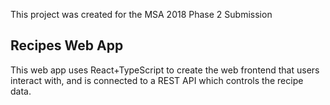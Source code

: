 This project was created for the MSA 2018 Phase 2 Submission

## Recipes Web App

This web app  uses React+TypeScript to create the web frontend that users interact with, and is connected to a REST API which controls the recipe data.